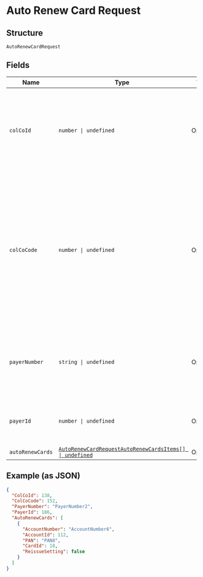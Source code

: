 
# Auto Renew Card Request

## Structure

`AutoRenewCardRequest`

## Fields

| Name | Type | Tags | Description |
|  --- | --- | --- | --- |
| `colCoId` | `number \| undefined` | Optional | Collecting Company Id of the selected payer.<br>Optional if ColCoCode is passed else Mandatory.<br>Example:<br>1-Philippines<br>5-UK |
| `colCoCode` | `number \| undefined` | Optional | Collecting Company Code (Shell Code) of the selected payer.<br>Mandatory for serviced OUs such as Romania, Latvia, Lithuania, Estonia, Ukraine etc. It is optional for other countries if ColCoID is provided.<br>Example:<br>86-Philippines<br>5-UK |
| `payerNumber` | `string \| undefined` | Optional | Payer Number (Ex: GB000000123) of the selected payer.<br>Optional if PayerId is passed else Mandatory |
| `payerId` | `number \| undefined` | Optional | Payer Id  of the selected payer.<br>Optional if PayerNumber is passed else Mandatory |
| `autoRenewCards` | [`AutoRenewCardRequestAutoRenewCardsItems[] \| undefined`](../../doc/models/auto-renew-card-request-auto-renew-cards-items.md) | Optional | - |

## Example (as JSON)

```json
{
  "ColCoId": 138,
  "ColCoCode": 152,
  "PayerNumber": "PayerNumber2",
  "PayerId": 186,
  "AutoRenewCards": [
    {
      "AccountNumber": "AccountNumber6",
      "AccountId": 112,
      "PAN": "PAN8",
      "CardId": 18,
      "ReissueSetting": false
    }
  ]
}
```

